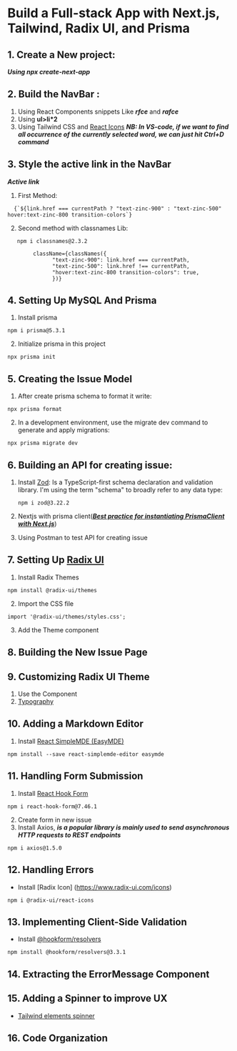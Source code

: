 # Build a Full-stack App with Next.js, Tailwind, Radix UI, and Prisma

## 1. Create a New project:
***Using npx create-next-app***
## 2. Build the NavBar :
  1. Using React Components snippets Like ***rfce*** and ***rafce***
  2. Using <b>ul>li*2</b>
  3. Using Tailwind CSS and [React Icons](https://react-icons.github.io/react-icons/)
   ***NB: In VS-code, if we want to find all occurrence of the currently selected word, we can just hit Ctrl+D command***
## 3. Style the active link in the NavBar 
  ***Active link*** <br/>
  1. First Method:

```
  {`${link.href === currentPath ? "text-zinc-900" : "text-zinc-500" hover:text-zinc-800 transition-colors`}
```
  2. Second method with classnames Lib:
   
```
   npm i classnames@2.3.2 
```  
```
        className={classNames({
              "text-zinc-900": link.href === currentPath,
              "text-zinc-500": link.href !== currentPath,
              "hover:text-zinc-800 transition-colors": true, 
              })}
```  
## 4. Setting Up MySQL And Prisma 
1. Install prisma
```
npm i prisma@5.3.1
```
2. Initialize prisma in this project
```
npx prisma init
```
## 5. Creating the Issue Model 
1. After create prisma schema to format it write: 
```
npx prisma format
```
2. In a development environment, use the migrate dev command to generate and apply migrations:
```
npx prisma migrate dev
```
## 6. Building an API for creating issue:
1. Install [Zod](https://zod.dev/): Is a TypeScript-first schema declaration and validation library. I'm using the term "schema" to broadly refer to any data type: 
   ```
   npm i zod@3.22.2
   ```
2. Nextjs with prisma client(***[Best practice for instantiating PrismaClient with Next.js](https://www.prisma.io/docs/guides/other/troubleshooting-orm/help-articles/nextjs-prisma-client-dev-practices)***)
   
3. Using Postman to test API for creating issue
## 7. Setting Up [Radix UI](https://www.radix-ui.com/)
1. Install Radix Themes
```
npm install @radix-ui/themes
```
2. Import the CSS file
```
import '@radix-ui/themes/styles.css';
```
3. Add the Theme component

## 8. Building the New Issue Page
## 9. Customizing Radix UI Theme
1. Use the <ThemePanel/> Component
2. [Typography](https://www.radix-ui.com/themes/docs/theme/typography)
   
## 10. Adding a Markdown Editor
  1. Install [React SimpleMDE (EasyMDE)](https://www.npmjs.com/package/react-simplemde-editor?activeTab=readme)
```
npm install --save react-simplemde-editor easymde
```
## 11. Handling Form Submission
1. Install [React Hook Form](https://react-hook-form.com/)
```
npm i react-hook-form@7.46.1
```
2. Create form in new issue
3. Install Axios, ***is a popular library is mainly used to send asynchronous HTTP requests to REST endpoints***
```
npm i axios@1.5.0
```
## 12. Handling Errors
- Install [Radix Icon] (https://www.radix-ui.com/icons)
```
npm i @radix-ui/react-icons
```
## 13. Implementing Client-Side Validation
- Install [@hookform/resolvers](https://www.npmjs.com/package/@hookform/resolvers)
```
npm install @hookform/resolvers@3.3.1
```
## 14. Extracting the ErrorMessage Component 
## 15. Adding a Spinner to improve UX
- [Tailwind elements spinner](https://tw-elements.com/docs/standard/components/spinners/)

## 16. Code Organization


     
